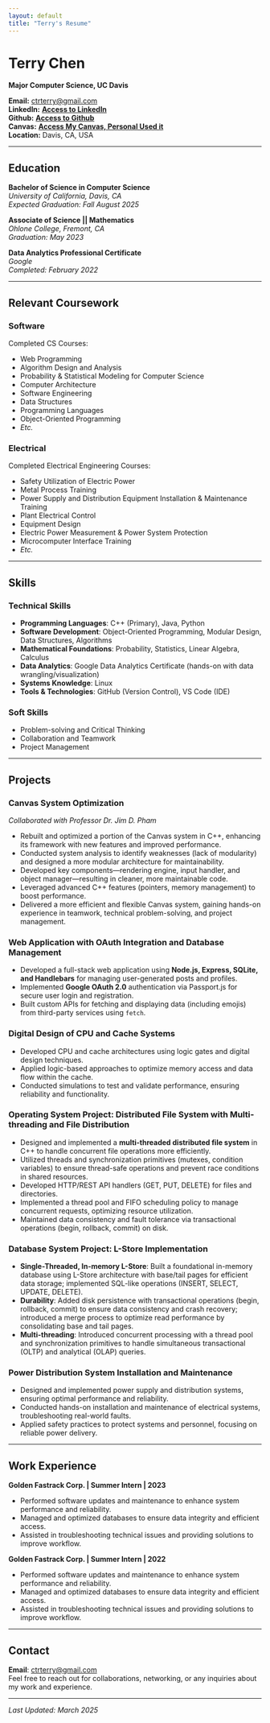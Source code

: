 ```yaml
---
layout: default
title: "Terry's Resume"
---
```


# Terry Chen
**Major Computer Science, UC Davis**  
<!-- **Email:** [ctrterry@gmail.com](mailto:ctrterry@gmail.com)  
**LinkedIn:** [https://www.linkedin.com/in/tianren-chen-3424211a8/](https://www.linkedin.com/in/tianren-chen-3424211a8/)
**Github** [https://github.com/ctrterry](mailto:https://github.com/ctrterry) <br>
**Canvas** <a href="https://canvas.ucdavis.edu/courses" target="_blank"><strong>Access My Canvas, Personal Used it</strong></a> -->

**Email:** [ctrterry@gmail.com](mailto:ctrterry@gmail.com) <br>
**LinkedIn:** <a href="https://www.linkedin.com/in/tianren-chen-3424211a8/" target="_blank"><strong>Access to LinkedIn</strong></a> <br>
**Github:** <a href="https://github.com/ctrterry" target="_blank"><strong>Access to Github</strong></a> <br>
**Canvas:** <a href="https://canvas.ucdavis.edu/courses" target="_blank"><strong>Access My Canvas, Personal Used it</strong></a> <br>
**Location:**  Davis, CA, USA

---

## Education

**Bachelor of Science in Computer Science**  
*University of California, Davis, CA*  
*Expected Graduation: Fall August 2025*

**Associate of Science || Mathematics**  
*Ohlone College, Fremont, CA*  
*Graduation: May 2023*

**Data Analytics Professional Certificate**  
*Google*  
*Completed: February 2022*


<!-- **College of Electrical Engineering**  
*Chongqing Electric Power College, Chongqing, China*  
*Graduation: June 2020* -->

---

## Relevant Coursework

### Software
Completed CS Courses:  
- Web Programming  
- Algorithm Design and Analysis  
- Probability & Statistical Modeling for Computer Science  
- Computer Architecture  
- Software Engineering  
- Data Structures  
- Programming Languages  
- Object-Oriented Programming  
- *Etc.*  

### Electrical
Completed Electrical Engineering Courses:  
- Safety Utilization of Electric Power  
- Metal Process Training  
- Power Supply and Distribution Equipment Installation & Maintenance Training  
- Plant Electrical Control  
- Equipment Design  
- Electric Power Measurement & Power System Protection  
- Microcomputer Interface Training  
- *Etc.*  

---

## Skills

### Technical Skills
- **Programming Languages**: C++ (Primary), Java, Python  
- **Software Development**: Object-Oriented Programming, Modular Design, Data Structures, Algorithms  
- **Mathematical Foundations**: Probability, Statistics, Linear Algebra, Calculus  
- **Data Analytics**: Google Data Analytics Certificate (hands-on with data wrangling/visualization)  
- **Systems Knowledge**: Linux  
- **Tools & Technologies**: GitHub (Version Control), VS Code (IDE)

### Soft Skills
- Problem-solving and Critical Thinking  
- Collaboration and Teamwork  
- Project Management

---

## Projects

### Canvas System Optimization
*Collaborated with Professor Dr. Jim D. Pham*  
- Rebuilt and optimized a portion of the Canvas system in C++, enhancing its framework with new features and improved performance.  
- Conducted system analysis to identify weaknesses (lack of modularity) and designed a more modular architecture for maintainability.  
- Developed key components—rendering engine, input handler, and object manager—resulting in cleaner, more maintainable code.  
- Leveraged advanced C++ features (pointers, memory management) to boost performance.  
- Delivered a more efficient and flexible Canvas system, gaining hands-on experience in teamwork, technical problem-solving, and project management.

### Web Application with OAuth Integration and Database Management
- Developed a full-stack web application using **Node.js, Express, SQLite, and Handlebars** for managing user-generated posts and profiles.  
- Implemented **Google OAuth 2.0** authentication via Passport.js for secure user login and registration.  
- Built custom APIs for fetching and displaying data (including emojis) from third-party services using `fetch`.

### Digital Design of CPU and Cache Systems
- Developed CPU and cache architectures using logic gates and digital design techniques.  
- Applied logic-based approaches to optimize memory access and data flow within the cache.  
- Conducted simulations to test and validate performance, ensuring reliability and functionality.

### Operating System Project: Distributed File System with Multi-threading and File Distribution
- Designed and implemented a **multi-threaded distributed file system** in C++ to handle concurrent file operations more efficiently.  
- Utilized threads and synchronization primitives (mutexes, condition variables) to ensure thread-safe operations and prevent race conditions in shared resources.  
- Developed HTTP/REST API handlers (GET, PUT, DELETE) for files and directories.  
- Implemented a thread pool and FIFO scheduling policy to manage concurrent requests, optimizing resource utilization.  
- Maintained data consistency and fault tolerance via transactional operations (begin, rollback, commit) on disk.

### Database System Project: L-Store Implementation
- **Single-Threaded, In-memory L-Store**: Built a foundational in-memory database using L-Store architecture with base/tail pages for efficient data storage; implemented SQL-like operations (INSERT, SELECT, UPDATE, DELETE).  
- **Durability**: Added disk persistence with transactional operations (begin, rollback, commit) to ensure data consistency and crash recovery; introduced a merge process to optimize read performance by consolidating base and tail pages.  
- **Multi-threading**: Introduced concurrent processing with a thread pool and synchronization primitives to handle simultaneous transactional (OLTP) and analytical (OLAP) queries.

### Power Distribution System Installation and Maintenance
- Designed and implemented power supply and distribution systems, ensuring optimal performance and reliability.  
- Conducted hands-on installation and maintenance of electrical systems, troubleshooting real-world faults.  
- Applied safety practices to protect systems and personnel, focusing on reliable power delivery.

---

## Work Experience

**Golden Fastrack Corp. | Summer Intern | 2023**  
- Performed software updates and maintenance to enhance system performance and reliability.  
- Managed and optimized databases to ensure data integrity and efficient access.  
- Assisted in troubleshooting technical issues and providing solutions to improve workflow.

**Golden Fastrack Corp. | Summer Intern | 2022**  
- Performed software updates and maintenance to enhance system performance and reliability.  
- Managed and optimized databases to ensure data integrity and efficient access.  
- Assisted in troubleshooting technical issues and providing solutions to improve workflow.

---

## Contact

**Email**: [ctrterry@gmail.com](mailto:ctrterry@gmail.com)  
Feel free to reach out for collaborations, networking, or any inquiries about my work and experience.

---

*Last Updated: March 2025*

